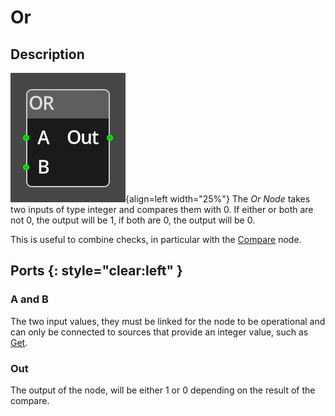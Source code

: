 
# Or

## Description

![Or Node](../../assets/nodes/or.png){align=left width="25%"}
The *Or Node* takes two inputs of type integer and compares them with 0. If
either or both are not 0, the output will be 1, if both are 0, the output will
be 0. 

This is useful to combine checks, in particular with the [Compare](compare.md) node.


## Ports {: style="clear:left" }

### A and B

The two input values, they must be linked for the node to be operational and
can only be connected to sources that provide an integer value, such as
[Get](get_variable.md).

### Out

The output of the node, will be either 1 or 0 depending on the result of the
compare.

